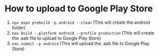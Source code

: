 # How to upload to Google Play Store
1. `npx expo prebuild -p android --clean` (This will create the android folder)
2. `eas build --platform android --profile production` (This will create the .aab file to upload to Google Play Store)
3. `eas submit -p android` (This will upload the .aab file to Google Play Store)
